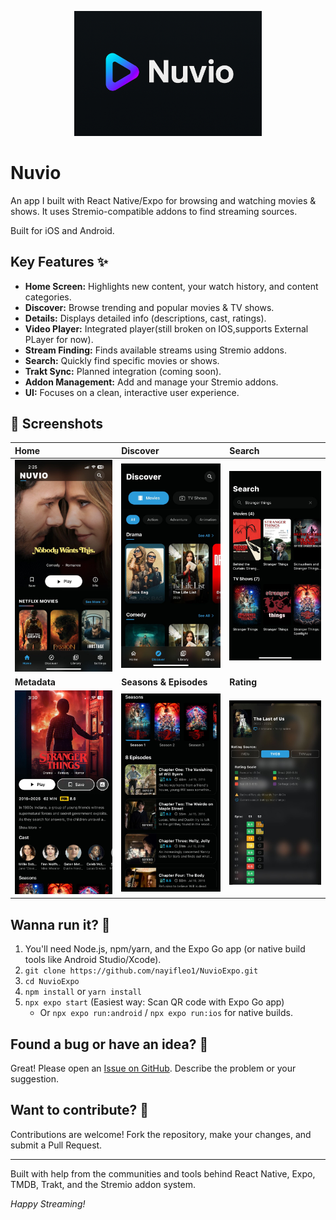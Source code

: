 <p align="center">
  <img src="assets/titlelogo.png" alt="Nuvio Logo" width="300"/>
</p>

# Nuvio

An app I built with React Native/Expo for browsing and watching movies & shows. It uses Stremio-compatible addons to find streaming sources.

Built for iOS and Android.

## Key Features ✨

*   **Home Screen:** Highlights new content, your watch history, and content categories.
*   **Discover:** Browse trending and popular movies & TV shows.
*   **Details:** Displays detailed info (descriptions, cast, ratings).
*   **Video Player:** Integrated player(still broken on IOS,supports External PLayer for now).
*   **Stream Finding:** Finds available streams using Stremio addons.
*   **Search:** Quickly find specific movies or shows.
*   **Trakt Sync:** Planned integration (coming soon).
*   **Addon Management:** Add and manage your Stremio addons.
*   **UI:** Focuses on a clean, interactive user experience.

## 📸 Screenshots

| Home                                       | Discover                                   | Search                                   |
| :----------------------------------------- | :----------------------------------------- | :--------------------------------------- |
| ![Home](src/assets/home.jpg)               | ![Discover](src/assets/discover.jpg)       | ![Search](src/assets/search.jpg)         |
| **Metadata**                               | **Seasons & Episodes**                     | **Rating**                               |
| ![Metadata](src/assets/metadascreen.jpg)   | ![Seasons](src/assets/seasonandepisode.jpg)| ![Rating](src/assets/ratingscreen.jpg)   |

## Wanna run it? 🚀

1.  You'll need Node.js, npm/yarn, and the Expo Go app (or native build tools like Android Studio/Xcode).
2.  `git clone https://github.com/nayifleo1/NuvioExpo.git`
3.  `cd NuvioExpo`
4.  `npm install` or `yarn install`
5.  `npx expo start` (Easiest way: Scan QR code with Expo Go app)
    *   Or `npx expo run:android` / `npx expo run:ios` for native builds.

## Found a bug or have an idea? 🐛

Great! Please open an [Issue on GitHub](https://github.com/nayifleo1/NuvioExpo/issues). Describe the problem or your suggestion.

## Want to contribute? 🤝

Contributions are welcome! Fork the repository, make your changes, and submit a Pull Request.

---

Built with help from the communities and tools behind React Native, Expo, TMDB, Trakt, and the Stremio addon system.

*Happy Streaming!* 